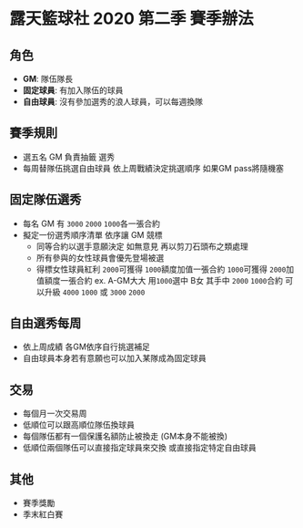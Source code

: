 # 露天籃球社 2020 第二季 賽季辦法

## 角色
- **GM**: 隊伍隊長
- **固定球員**: 有加入隊伍的球員
- **自由球員**: 沒有參加選秀的浪人球員，可以每週換隊

## 賽季規則
- 選五名 GM 負責抽籤 選秀
- 每周替隊伍挑選自由球員 依上周戰績決定挑選順序 如果GM pass將隨機塞

## 固定隊伍選秀

- 每名 GM 有 `3000` `2000` `1000`各一張合約
- 擬定一份選秀順序清單  依序讓 GM 競標
  * 同等合約以選手意願決定 如無意見 再以剪刀石頭布之類處理
  * 所有參與的女性球員會優先登場被選
  * 得標女性球員紅利  `2000`可獲得 `1000`額度加值一張合約  `1000`可獲得 `2000`加值額度一張合約
  ex. A-GM大大 用`1000`選中 B女  其手中 `2000` `1000`合約  可以升級 `4000` `1000` 或 `3000` `2000`

## 自由選秀每周
- 依上周成績 各GM依序自行挑選補足
- 自由球員本身若有意願也可以加入某隊成為固定球員

## 交易
- 每個月一次交易周
- 低順位可以跟高順位隊伍換球員
- 每個隊伍都有一個保護名額防止被換走 (GM本身不能被換)
- 低順位兩個隊伍可以直接指定球員來交換 或直接指定特定自由球員

## 其他
- 賽季獎勵
- 季末紅白賽
